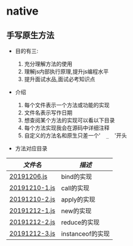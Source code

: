 # native

## 手写原生方法

* 目的有三:
  1. 充分理解方法的使用
  2. 理解js内部执行原理,提升js编程水平
  3. 提升面试水品,面试必考知识点

* 介绍
  1. 每个文件表示一个方法或功能的实现
  2. 文件名表示写作日期
  3. 想查阅某个方法的实现可以看以下目录
  4. 每个方法实现我会在源码中详细注释
  5. 自定义的方法名和原生只差一个' ` `  ` _ `  ` ` '开头

* 方法对应目录

| *文件名* | *描述* |
| --- | ---|
| [20191206.js](https://github.com/zxcweb/native/blob/master/20191206.js) | bind的实现 |
| [20191210-1.js](https://github.com/zxcweb/native/blob/master/20191210-1.js) | call的实现 |
| [20191210-2.js](https://github.com/zxcweb/native/blob/master/20191210-2.js) | apply的实现 |
| [20191212-1.js](https://github.com/zxcweb/native/blob/master/20191212-1.js) | new的实现 |
| [20191212-2.js](https://github.com/zxcweb/native/blob/master/20191212-2.js) | reduce的实现 |
| [20191212-3.js](https://github.com/zxcweb/native/blob/master/20191212-3.js) | instanceof的实现 |
  

